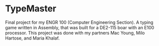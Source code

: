# TypeMaster
Final project for my ENGR 100 (Computer Engineering Section). A typing game written in Assembly, that was built for a DE2-115 boar with an E100 processor. This project was done with my partners Mac Young, Milo Hartose, and Maria Khalaf. 
